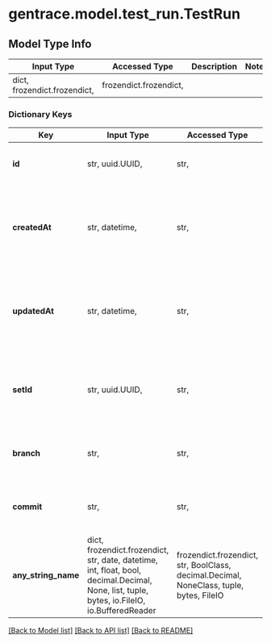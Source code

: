 # gentrace.model.test_run.TestRun

## Model Type Info
Input Type | Accessed Type | Description | Notes
------------ | ------------- | ------------- | -------------
dict, frozendict.frozendict,  | frozendict.frozendict,  |  | 

### Dictionary Keys
Key | Input Type | Accessed Type | Description | Notes
------------ | ------------- | ------------- | ------------- | -------------
**id** | str, uuid.UUID,  | str,  | The unique identifier for the test run. | [optional] value must be a uuid
**createdAt** | str, datetime,  | str,  | The date and time the test run was created. | [optional] value must conform to RFC-3339 date-time
**updatedAt** | str, datetime,  | str,  | The date and time the test run was last updated. | [optional] value must conform to RFC-3339 date-time
**setId** | str, uuid.UUID,  | str,  | The unique identifier for the test set associated with the test run. | [optional] value must be a uuid
**branch** | str,  | str,  | The branch that the test run was created from | [optional] 
**commit** | str,  | str,  | The commit that the test run was created from | [optional] 
**any_string_name** | dict, frozendict.frozendict, str, date, datetime, int, float, bool, decimal.Decimal, None, list, tuple, bytes, io.FileIO, io.BufferedReader | frozendict.frozendict, str, BoolClass, decimal.Decimal, NoneClass, tuple, bytes, FileIO | any string name can be used but the value must be the correct type | [optional]

[[Back to Model list]](../../README.md#documentation-for-models) [[Back to API list]](../../README.md#documentation-for-api-endpoints) [[Back to README]](../../README.md)

